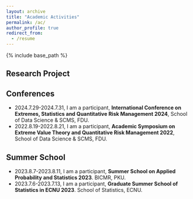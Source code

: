 ```yaml
---
layout: archive
title: "Academic Activities"
permalink: /ac/
author_profile: true
redirect_from:
  - /resume
---
```


{% include base_path %}

## Research Project


## Conferences

- 2024.7.29-2024.7.31, I am a participant, **International Conference on Extremes, Statistics and Quantitative Risk Management 2024**, School of Data Science & SCMS, FDU.
- 2022.8.19-2022.8.21, I am a participant, **Academic Symposium on Extreme Value Theory and Quantitative Risk Management 2022**, School of Data Science & SCMS, FDU.

## Summer School

- 2023.8.7-2023.8.11, I am a participant, **Summer School on Applied Probability and Statistics 2023**. BICMR, PKU.
- 2023.7.6-2023.7.13, I am a participant, **Graduate Summer School of Statistics in ECNU 2023**. School of Statistics, ECNU.
